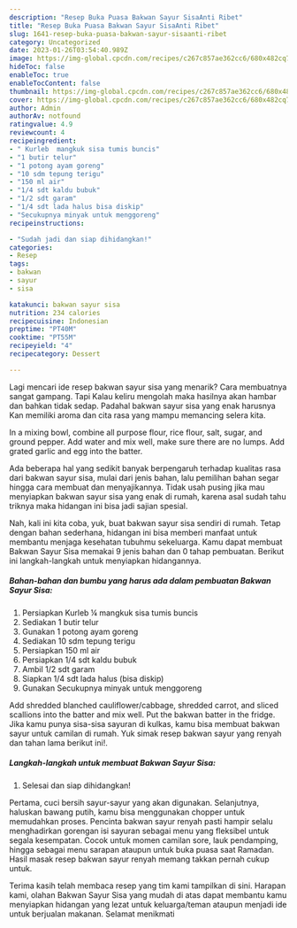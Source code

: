 ```yaml
---
description: "Resep Buka Puasa Bakwan Sayur SisaAnti Ribet"
title: "Resep Buka Puasa Bakwan Sayur SisaAnti Ribet"
slug: 1641-resep-buka-puasa-bakwan-sayur-sisaanti-ribet
category: Uncategorized
date: 2023-01-26T03:54:40.989Z
image: https://img-global.cpcdn.com/recipes/c267c857ae362cc6/680x482cq70/bakwan-sayur-sisa-foto-resep-utama.jpg
hideToc: false
enableToc: true
enableTocContent: false
thumbnail: https://img-global.cpcdn.com/recipes/c267c857ae362cc6/680x482cq70/bakwan-sayur-sisa-foto-resep-utama.jpg
cover: https://img-global.cpcdn.com/recipes/c267c857ae362cc6/680x482cq70/bakwan-sayur-sisa-foto-resep-utama.jpg
author: Admin
authorAv: notfound
ratingvalue: 4.9
reviewcount: 4
recipeingredient:
- " Kurleb  mangkuk sisa tumis buncis"
- "1 butir telur"
- "1 potong ayam goreng"
- "10 sdm tepung terigu"
- "150 ml air"
- "1/4 sdt kaldu bubuk"
- "1/2 sdt garam"
- "1/4 sdt lada halus bisa diskip"
- "Secukupnya minyak untuk menggoreng"
recipeinstructions:

- "Sudah jadi dan siap dihidangkan!"
categories:
- Resep
tags:
- bakwan
- sayur
- sisa

katakunci: bakwan sayur sisa 
nutrition: 234 calories
recipecuisine: Indonesian
preptime: "PT40M"
cooktime: "PT55M"
recipeyield: "4"
recipecategory: Dessert

---
```



Lagi mencari ide resep bakwan sayur sisa yang menarik? Cara membuatnya sangat gampang. Tapi Kalau keliru mengolah maka hasilnya akan hambar dan bahkan tidak sedap. Padahal bakwan sayur sisa yang enak harusnya Kan memiliki aroma dan cita rasa yang mampu memancing selera kita.


In a mixing bowl, combine all purpose flour, rice flour, salt, sugar, and ground pepper. Add water and mix well, make sure there are no lumps. Add grated garlic and egg into the batter.

Ada beberapa hal yang sedikit banyak berpengaruh terhadap kualitas rasa dari bakwan sayur sisa, mulai dari jenis bahan, lalu pemilihan bahan segar hingga cara membuat dan menyajikannya. Tidak usah pusing jika mau menyiapkan bakwan sayur sisa yang enak di rumah, karena asal sudah tahu triknya maka hidangan ini bisa jadi sajian spesial.


Nah, kali ini kita coba, yuk, buat bakwan sayur sisa sendiri di rumah. Tetap dengan bahan sederhana, hidangan ini bisa memberi manfaat untuk membantu menjaga kesehatan tubuhmu sekeluarga. Kamu dapat membuat Bakwan Sayur Sisa memakai 9 jenis bahan dan 0 tahap pembuatan. Berikut ini langkah-langkah untuk menyiapkan hidangannya.

<!--inarticleads1-->

##### Bahan-bahan dan bumbu yang harus ada dalam pembuatan Bakwan Sayur Sisa:

1. Persiapkan  Kurleb ¼ mangkuk sisa tumis buncis
1. Sediakan 1 butir telur
1. Gunakan 1 potong ayam goreng
1. Sediakan 10 sdm tepung terigu
1. Persiapkan 150 ml air
1. Persiapkan 1/4 sdt kaldu bubuk
1. Ambil 1/2 sdt garam
1. Siapkan 1/4 sdt lada halus (bisa diskip)
1. Gunakan Secukupnya minyak untuk menggoreng


Add shredded blanched cauliflower/cabbage, shredded carrot, and sliced scallions into the batter and mix well. Put the bakwan batter in the fridge. Jika kamu punya sisa-sisa sayuran di kulkas, kamu bisa membuat bakwan sayur untuk camilan di rumah. Yuk simak resep bakwan sayur yang renyah dan tahan lama berikut ini!. 

<!--inarticleads2-->

##### Langkah-langkah untuk membuat Bakwan Sayur Sisa:


1. Selesai dan siap dihidangkan!

Pertama, cuci bersih sayur-sayur yang akan digunakan. Selanjutnya, haluskan bawang putih, kamu bisa menggunakan chopper untuk memudahkan proses. Pencinta bakwan sayur renyah pasti hampir selalu menghadirkan gorengan isi sayuran sebagai menu yang fleksibel untuk segala kesempatan. Cocok untuk momen camilan sore, lauk pendamping, hingga sebagai menu sarapan ataupun untuk buka puasa saat Ramadan. Hasil masak resep bakwan sayur renyah memang takkan pernah cukup untuk. 

Terima kasih telah membaca resep yang tim kami tampilkan di sini. Harapan kami, olahan Bakwan Sayur Sisa yang mudah di atas dapat membantu kamu menyiapkan hidangan yang lezat untuk keluarga/teman ataupun menjadi ide untuk berjualan makanan. Selamat menikmati
